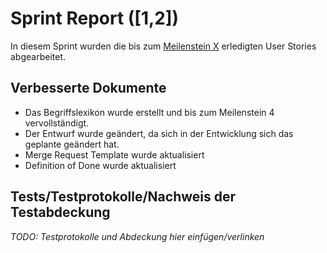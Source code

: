 # Sprint Report ([1,2])

In diesem Sprint wurden die bis zum [Meilenstein X](meilenstein-url) erledigten User Stories abgearbeitet.

## Verbesserte Dokumente

- Das Begriffslexikon wurde erstellt und bis zum Meilenstein 4 vervollständigt.
- Der Entwurf wurde geändert, da sich in der Entwicklung sich das geplante geändert hat.
- Merge Request Template wurde aktualisiert
- Definition of Done wurde aktualisiert

## Tests/Testprotokolle/Nachweis der Testabdeckung

*TODO: Testprotokolle und Abdeckung hier einfügen/verlinken*